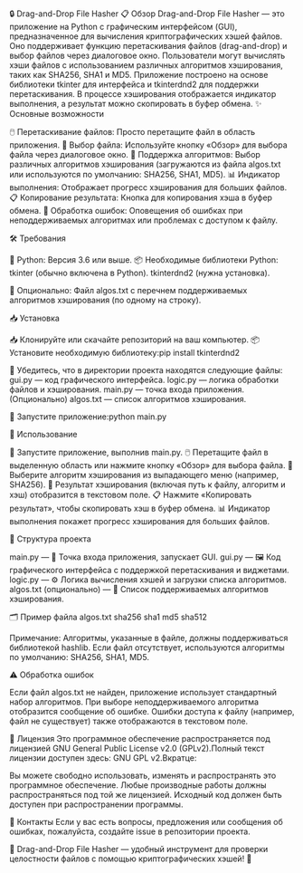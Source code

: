 🔒 Drag-and-Drop File Hasher
📋 Обзор
Drag-and-Drop File Hasher — это приложение на Python с графическим интерфейсом (GUI), предназначенное для вычисления криптографических хэшей файлов. Оно поддерживает функцию перетаскивания файлов (drag-and-drop) и выбор файлов через диалоговое окно. Пользователи могут вычислять хэши файлов с использованием различных алгоритмов хэширования, таких как SHA256, SHA1 и MD5. Приложение построено на основе библиотеки tkinter для интерфейса и tkinterdnd2 для поддержки перетаскивания. В процессе хэширования отображается индикатор выполнения, а результат можно скопировать в буфер обмена.
✨ Основные возможности

🖱️ Перетаскивание файлов: Просто перетащите файл в область приложения.
📂 Выбор файла: Используйте кнопку «Обзор» для выбора файла через диалоговое окно.
🔑 Поддержка алгоритмов: Выбор различных алгоритмов хэширования (загружаются из файла algos.txt или используются по умолчанию: SHA256, SHA1, MD5).
📊 Индикатор выполнения: Отображает прогресс хэширования для больших файлов.
📋 Копирование результата: Кнопка для копирования хэша в буфер обмена.
🚨 Обработка ошибок: Оповещения об ошибках при неподдерживаемых алгоритмах или проблемах с доступом к файлу.

🛠️ Требования

🐍 Python: Версия 3.6 или выше.
📦 Необходимые библиотеки Python:
tkinter (обычно включена в Python).
tkinterdnd2 (нужна установка).


📄 Опционально: Файл algos.txt с перечнем поддерживаемых алгоритмов хэширования (по одному на строку).

📥 Установка

📥 Клонируйте или скачайте репозиторий на ваш компьютер.
📦 Установите необходимую библиотеку:pip install tkinterdnd2


📂 Убедитесь, что в директории проекта находятся следующие файлы:
gui.py — код графического интерфейса.
logic.py — логика обработки файлов и хэширования.
main.py — точка входа приложения.
(Опционально) algos.txt — список алгоритмов хэширования.


🚀 Запустите приложение:python main.py



📖 Использование

🚀 Запустите приложение, выполнив main.py.
🖱️ Перетащите файл в выделенную область или нажмите кнопку «Обзор» для выбора файла.
🔑 Выберите алгоритм хэширования из выпадающего меню (например, SHA256).
📜 Результат хэширования (включая путь к файлу, алгоритм и хэш) отобразится в текстовом поле.
📋 Нажмите «Копировать результат», чтобы скопировать хэш в буфер обмена.
📊 Индикатор выполнения покажет прогресс хэширования для больших файлов.

📂 Структура проекта

main.py — 🚪 Точка входа приложения, запускает GUI.
gui.py — 🖼️ Код графического интерфейса с поддержкой перетаскивания и виджетами.
logic.py — ⚙️ Логика вычисления хэшей и загрузки списка алгоритмов.
algos.txt (опционально) — 📄 Список поддерживаемых алгоритмов хэширования.

🗂️ Пример файла algos.txt
sha256
sha1
md5
sha512


Примечание: Алгоритмы, указанные в файле, должны поддерживаться библиотекой hashlib. Если файл отсутствует, используются алгоритмы по умолчанию: SHA256, SHA1, MD5.

⚠️ Обработка ошибок

Если файл algos.txt не найден, приложение использует стандартный набор алгоритмов.
При выборе неподдерживаемого алгоритма отобразится сообщение об ошибке.
Ошибки доступа к файлу (например, файл не существует) также отображаются в текстовом поле.

📜 Лицензия
Это программное обеспечение распространяется под лицензией GNU General Public License v2.0 (GPLv2).Полный текст лицензии доступен здесь: GNU GPL v2.Вкратце:

Вы можете свободно использовать, изменять и распространять это программное обеспечение.
Любые производные работы должны распространяться под той же лицензией.
Исходный код должен быть доступен при распространении программы.

📧 Контакты
Если у вас есть вопросы, предложения или сообщения об ошибках, пожалуйста, создайте issue в репозитории проекта.

🔐 Drag-and-Drop File Hasher — удобный инструмент для проверки целостности файлов с помощью криптографических хэшей! 🚀